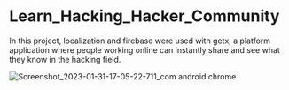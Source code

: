 # Learn_Hacking_Hacker_Community

In this project, localization and firebase were used with getx, 
a platform application where people working online can instantly share and see what they know in the hacking field.


![Screenshot_2023-01-31-17-05-22-711_com android chrome](https://user-images.githubusercontent.com/52213548/215782179-62db59e3-1a61-409a-835d-83fe8e616d79.jpg)
